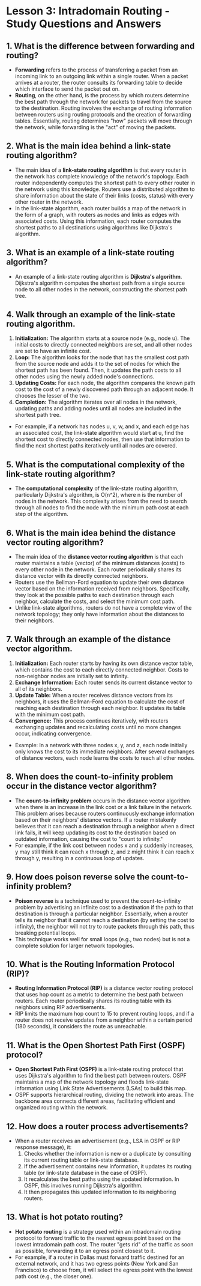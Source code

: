 
# Lesson 3: Intradomain Routing - Study Questions and Answers

## 1. What is the difference between forwarding and routing?
- **Forwarding** refers to the process of transferring a packet from an incoming link to an outgoing link within a single router. When a packet arrives at a router, the router consults its forwarding table to decide which interface to send the packet out on.
- **Routing**, on the other hand, is the process by which routers determine the best path through the network for packets to travel from the source to the destination. Routing involves the exchange of routing information between routers using routing protocols and the creation of forwarding tables. Essentially, routing determines "how" packets will move through the network, while forwarding is the "act" of moving the packets.

## 2. What is the main idea behind a link-state routing algorithm?
- The main idea of a **link-state routing algorithm** is that every router in the network has complete knowledge of the network's topology. Each router independently computes the shortest path to every other router in the network using this knowledge. Routers use a distributed algorithm to share information about the state of their links (costs, status) with every other router in the network.
- In the link-state algorithm, each router builds a map of the network in the form of a graph, with routers as nodes and links as edges with associated costs. Using this information, each router computes the shortest paths to all destinations using algorithms like Dijkstra's algorithm.

## 3. What is an example of a link-state routing algorithm?
- An example of a link-state routing algorithm is **Dijkstra's algorithm**. Dijkstra's algorithm computes the shortest path from a single source node to all other nodes in the network, constructing the shortest path tree.

## 4. Walk through an example of the link-state routing algorithm.
1. **Initialization:** The algorithm starts at a source node (e.g., node u). The initial costs to directly connected neighbors are set, and all other nodes are set to have an infinite cost.
2. **Loop:** The algorithm looks for the node that has the smallest cost path from the source node and adds it to the set of nodes for which the shortest path has been found. Then, it updates the path costs to all other nodes using the newly added node's connections.
3. **Updating Costs:** For each node, the algorithm compares the known path cost to the cost of a newly discovered path through an adjacent node. It chooses the lesser of the two.
4. **Completion:** The algorithm iterates over all nodes in the network, updating paths and adding nodes until all nodes are included in the shortest path tree.
- For example, if a network has nodes u, v, w, and x, and each edge has an associated cost, the link-state algorithm would start at u, find the shortest cost to directly connected nodes, then use that information to find the next shortest paths iteratively until all nodes are covered.

## 5. What is the computational complexity of the link-state routing algorithm?
- The **computational complexity** of the link-state routing algorithm, particularly Dijkstra's algorithm, is O(n^2), where n is the number of nodes in the network. This complexity arises from the need to search through all nodes to find the node with the minimum path cost at each step of the algorithm.

## 6. What is the main idea behind the distance vector routing algorithm?
- The main idea of the **distance vector routing algorithm** is that each router maintains a table (vector) of the minimum distances (costs) to every other node in the network. Each router periodically shares its distance vector with its directly connected neighbors.
- Routers use the Bellman-Ford equation to update their own distance vector based on the information received from neighbors. Specifically, they look at the possible paths to each destination through each neighbor, calculate the costs, and select the minimum cost path.
- Unlike link-state algorithms, routers do not have a complete view of the network topology; they only have information about the distances to their neighbors.

## 7. Walk through an example of the distance vector algorithm.
1. **Initialization:** Each router starts by having its own distance vector table, which contains the cost to each directly connected neighbor. Costs to non-neighbor nodes are initially set to infinity.
2. **Exchange Information:** Each router sends its current distance vector to all of its neighbors.
3. **Update Table:** When a router receives distance vectors from its neighbors, it uses the Bellman-Ford equation to calculate the cost of reaching each destination through each neighbor. It updates its table with the minimum cost path.
4. **Convergence:** This process continues iteratively, with routers exchanging updates and recalculating costs until no more changes occur, indicating convergence.
- Example: In a network with three nodes x, y, and z, each node initially only knows the cost to its immediate neighbors. After several exchanges of distance vectors, each node learns the costs to reach all other nodes.

## 8. When does the count-to-infinity problem occur in the distance vector algorithm?
- The **count-to-infinity problem** occurs in the distance vector algorithm when there is an increase in the link cost or a link failure in the network. This problem arises because routers continuously exchange information based on their neighbors' distance vectors. If a router mistakenly believes that it can reach a destination through a neighbor when a direct link fails, it will keep updating its cost to the destination based on outdated information, causing the cost to "count to infinity."
- For example, if the link cost between nodes x and y suddenly increases, y may still think it can reach x through z, and z might think it can reach x through y, resulting in a continuous loop of updates.

## 9. How does poison reverse solve the count-to-infinity problem?
- **Poison reverse** is a technique used to prevent the count-to-infinity problem by advertising an infinite cost to a destination if the path to that destination is through a particular neighbor. Essentially, when a router tells its neighbor that it cannot reach a destination (by setting the cost to infinity), the neighbor will not try to route packets through this path, thus breaking potential loops.
- This technique works well for small loops (e.g., two nodes) but is not a complete solution for larger network topologies.

## 10. What is the Routing Information Protocol (RIP)?
- **Routing Information Protocol (RIP)** is a distance vector routing protocol that uses hop count as a metric to determine the best path between routers. Each router periodically shares its routing table with its neighbors using RIP advertisements.
- RIP limits the maximum hop count to 15 to prevent routing loops, and if a router does not receive updates from a neighbor within a certain period (180 seconds), it considers the route as unreachable.

## 11. What is the Open Shortest Path First (OSPF) protocol?
- **Open Shortest Path First (OSPF)** is a link-state routing protocol that uses Dijkstra's algorithm to find the best path between routers. OSPF maintains a map of the network topology and floods link-state information using Link State Advertisements (LSAs) to build this map.
- OSPF supports hierarchical routing, dividing the network into areas. The backbone area connects different areas, facilitating efficient and organized routing within the network.

## 12. How does a router process advertisements?
- When a router receives an advertisement (e.g., LSA in OSPF or RIP response message), it:
  1. Checks whether the information is new or a duplicate by consulting its current routing table or link-state database.
  2. If the advertisement contains new information, it updates its routing table (or link-state database in the case of OSPF).
  3. It recalculates the best paths using the updated information. In OSPF, this involves running Dijkstra's algorithm.
  4. It then propagates this updated information to its neighboring routers.

## 13. What is hot potato routing?
- **Hot potato routing** is a strategy used within an intradomain routing protocol to forward traffic to the nearest egress point based on the lowest intradomain path cost. The router "gets rid" of the traffic as soon as possible, forwarding it to an egress point closest to it.
- For example, if a router in Dallas must forward traffic destined for an external network, and it has two egress points (New York and San Francisco) to choose from, it will select the egress point with the lowest path cost (e.g., the closer one).

